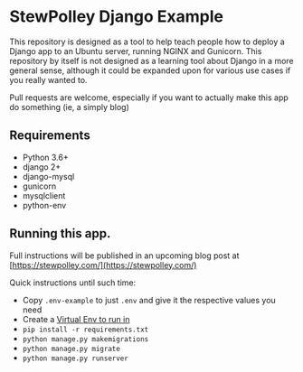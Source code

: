 # StewPolley Django Example

This repository is designed as a tool to help teach people how to deploy
a Django app to an Ubuntu server, running NGINX and Gunicorn. This
repository by itself is not designed as a learning tool about Django in
a more general sense, although it could be expanded upon for various use
cases if you really wanted to.

Pull requests are welcome, especially if you want to actually make this
app do something (ie, a simply blog)

## Requirements
- Python 3.6+
- django 2+
- django-mysql
- gunicorn
- mysqlclient
- python-env

## Running this app.
Full instructions will be published in an upcoming blog post at
[https://stewpolley.com/](https://stewpolley.com/)

Quick instructions until such time:
- Copy `.env-example` to just `.env` and give it the respective values you need
- Create a [Virtual Env to run in](https://virtualenv.pypa.io/en/stable/userguide/)
- `pip install -r requirements.txt`
- `python manage.py makemigrations`
- `python manage.py migrate`
- `python manage.py runserver`